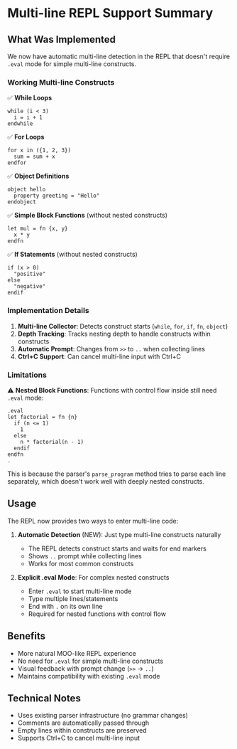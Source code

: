 # Multi-line REPL Support Summary

## What Was Implemented

We now have automatic multi-line detection in the REPL that doesn't require
`.eval` mode for simple multi-line constructs.

### Working Multi-line Constructs

✅ **While Loops**

```echo
while (i < 3)
  i = i + 1
endwhile
```

✅ **For Loops**

```echo
for x in ({1, 2, 3})
  sum = sum + x
endfor
```

✅ **Object Definitions**

```echo
object hello
  property greeting = "Hello"
endobject
```

✅ **Simple Block Functions** (without nested constructs)

```echo
let mul = fn {x, y}
  x * y
endfn
```

✅ **If Statements** (without nested constructs)

```echo
if (x > 0)
  "positive"
else
  "negative"
endif
```

### Implementation Details

1. **Multi-line Collector**: Detects construct starts (`while`, `for`, `if`,
   `fn`, `object`)
2. **Depth Tracking**: Tracks nesting depth to handle constructs within
   constructs
3. **Automatic Prompt**: Changes from `>>` to `..` when collecting lines
4. **Ctrl+C Support**: Can cancel multi-line input with Ctrl+C

### Limitations

⚠️ **Nested Block Functions**: Functions with control flow inside still need
`.eval` mode:

```echo
.eval
let factorial = fn {n}
  if (n <= 1)
    1
  else
    n * factorial(n - 1)
  endif
endfn
.
```

This is because the parser's `parse_program` method tries to parse each line
separately, which doesn't work well with deeply nested constructs.

## Usage

The REPL now provides two ways to enter multi-line code:

1. **Automatic Detection** (NEW): Just type multi-line constructs naturally
   - The REPL detects construct starts and waits for end markers
   - Shows `..` prompt while collecting lines
   - Works for most common constructs

2. **Explicit .eval Mode**: For complex nested constructs
   - Enter `.eval` to start multi-line mode
   - Type multiple lines/statements
   - End with `.` on its own line
   - Required for nested functions with control flow

## Benefits

- More natural MOO-like REPL experience
- No need for `.eval` for simple multi-line constructs
- Visual feedback with prompt change (`>>` → `..`)
- Maintains compatibility with existing `.eval` mode

## Technical Notes

- Uses existing parser infrastructure (no grammar changes)
- Comments are automatically passed through
- Empty lines within constructs are preserved
- Supports Ctrl+C to cancel multi-line input
